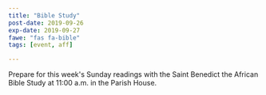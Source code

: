 ```yaml
---
title: "Bible Study"
post-date: 2019-09-26
exp-date: 2019-09-27
fawe: "fas fa-bible"
tags: [event, aff]

---
```

Prepare for this week's Sunday readings with the Saint Benedict the African Bible Study at 11:00 a.m. in the Parish House.
